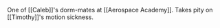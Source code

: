 One of [[Caleb]]'s dorm-mates at [[Aerospace Academy]]. Takes pity on [[Timothy]]'s motion sickness.